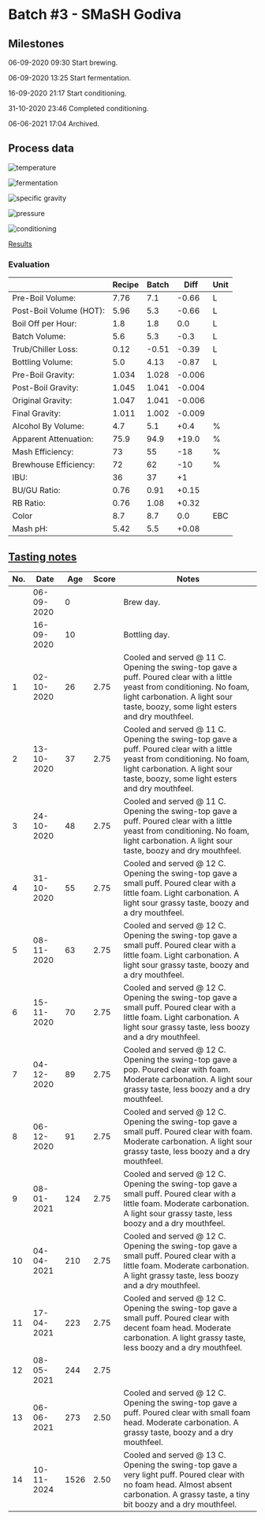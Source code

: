 # Batch #3 - SMaSH Godiva

## Milestones

06-09-2020 09:30 Start brewing.

06-09-2020 13:25 Start fermentation.

16-09-2020 21:17 Start conditioning.

31-10-2020 23:46 Completed conditioning.

06-06-2021 17:04 Archived.

## Process data

![temperature](temperature.png)

![fermentation](fermentation.png)

![specific gravity](gravity.png)

![pressure](pressure.png)

![conditioning](conditioning.png)

[Results](./Batch_3_SMaSH_Godiva_results.pdf)

### Evaluation

|                         | Recipe | Batch | Diff   | Unit |
|-------------------------|--------|-------|--------|------|
| Pre-Boil Volume:        | 7.76   | 7.1   | -0.66  | L    |
| Post-Boil Volume (HOT): | 5.96   | 5.3   | -0.66  | L    |
| Boil Off per Hour:      | 1.8    | 1.8   |  0.0   | L    |
| Batch Volume:           | 5.6    | 5.3   | -0.3   | L    |
| Trub/Chiller Loss:      | 0.12   | -0.51 | -0.39  | L    |
| Bottling Volume:        | 5.0    | 4.13  | -0.87  | L    |
| Pre-Boil Gravity:       | 1.034  | 1.028 | -0.006 |      |
| Post-Boil Gravity:      | 1.045  | 1.041 | -0.004 |      |
| Original Gravity:       | 1.047  | 1.041 | -0.006 |      |
| Final Gravity:          | 1.011  | 1.002 | -0.009 |      |
| Alcohol By Volume:      | 4.7    | 5.1   | +0.4   | %    |
| Apparent Attenuation:   | 75.9   | 94.9  | +19.0  | %    |
| Mash Efficiency:        | 73     | 55    | -18    | %    |
| Brewhouse Efficiency:   | 72     | 62    | -10    | %    |
| IBU:                    | 36     | 37    | +1     |      |
| BU/GU Ratio:            | 0.76   | 0.91  | +0.15  |      |
| RB Ratio:               | 0.76   | 1.08  | +0.32  |      |
| Color                   | 8.7    | 8.7   |  0.0   | EBC  |
| Mash pH:                | 5.42   | 5.5   | +0.08  |      |

## [Tasting notes](./Batch_3_SMaSH_Godiva_BJCP_Scoresheet_1_13.pdf)

| No. | Date       | Age | Score | Notes |
|-----|------------|-----|-------|-------|
|     | 06-09-2020 |   0 |       | Brew day. |
|     | 16-09-2020 |  10 |       | Bottling day. |
|   1 | 02-10-2020 |  26 |  2.75 | Cooled and served @ 11 C. Opening the swing-top gave a puff. Poured clear with a little yeast from conditioning. No foam, light carbonation. A light sour taste, boozy, some light esters and dry mouthfeel. |
|   2 | 13-10-2020 |  37 |  2.75 | Cooled and served @ 11 C. Opening the swing-top gave a puff. Poured clear with a little yeast from conditioning. No foam, light carbonation. A light sour taste, boozy, some light esters and dry mouthfeel. |
|   3 | 24-10-2020 |  48 |  2.75 | Cooled and served @ 11 C. Opening the swing-top gave a puff. Poured clear with a little yeast from conditioning. No foam, light carbonation. A light sour taste, boozy and dry mouthfeel. |
|   4 | 31-10-2020 |  55 |  2.75 | Cooled and served @ 12 C. Opening the swing-top gave a small puff. Poured clear with a little foam. Light carbonation. A light sour grassy taste, boozy and a dry mouthfeel. |
|   5 | 08-11-2020 |  63 |  2.75 | Cooled and served @ 12 C. Opening the swing-top gave a small puff. Poured clear with a little foam. Light carbonation. A light sour grassy taste, boozy and a dry mouthfeel. |
|   6 | 15-11-2020 |  70 |  2.75 | Cooled and served @ 12 C. Opening the swing-top gave a small puff. Poured clear with a little foam. Light carbonation. A light sour grassy taste, less boozy and a dry mouthfeel. |
|   7 | 04-12-2020 |  89 |  2.75 | Cooled and served @ 12 C. Opening the swing-top gave a pop. Poured clear with foam. Moderate carbonation. A light sour grassy taste, less boozy and a dry mouthfeel. |
|   8 | 06-12-2020 |  91 |  2.75 | Cooled and served @ 12 C. Opening the swing-top gave a small puff. Poured clear with foam. Moderate carbonation. A light sour grassy taste, less boozy and a dry mouthfeel. |
|   9 | 08-01-2021 | 124 |  2.75 | Cooled and served @ 12 C. Opening the swing-top gave a small puff. Poured clear with a little foam. Moderate carbonation. A light sour grassy taste, less boozy and a dry mouthfeel. |
|  10 | 04-04-2021 | 210 |  2.75 | Cooled and served @ 12 C. Opening the swing-top gave a small puff. Poured clear with a little foam. Moderate carbonation. A light grassy taste, less boozy and a dry mouthfeel. |
|  11 | 17-04-2021 | 223 |  2.75 | Cooled and served @ 12 C. Opening the swing-top gave a small puff. Poured clear with decent foam head. Moderate carbonation. A light grassy taste, less boozy and a dry mouthfeel. |
|  12 | 08-05-2021 | 244 |  2.75 | |
|  13 | 06-06-2021 | 273 |  2.50 | Cooled and served @ 12 C. Opening the swing-top gave a puff. Poured clear with small foam head. Moderate carbonation. A grassy taste, boozy and a dry mouthfeel. |
|  14 | 10-11-2024 |1526 |  2.50 | Cooled and served @ 13 C. Opening the swing-top gave a very light puff. Poured clear with no foam head. Almost absent carbonation. A grassy taste, a tiny bit boozy and a dry mouthfeel. |
